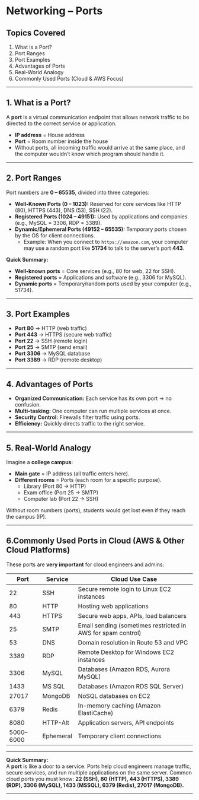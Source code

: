 # Networking – Ports

## Topics Covered
1. What is a Port?  
2. Port Ranges  
3. Port Examples  
4. Advantages of Ports  
5. Real-World Analogy  
6. Commonly Used Ports (Cloud & AWS Focus)  

---

## 1. What is a Port?
A **port** is a virtual communication endpoint that allows network traffic to be directed to the correct service or application.  
- **IP address** = House address  
- **Port** = Room number inside the house  
- Without ports, all incoming traffic would arrive at the same place, and the computer wouldn’t know which program should handle it.  

---

## 2. Port Ranges
Port numbers are **0 – 65535**, divided into three categories:

- **Well-Known Ports (0 – 1023):** Reserved for core services like HTTP (80), HTTPS (443), DNS (53), SSH (22).  
- **Registered Ports (1024 – 49151):** Used by applications and companies (e.g., MySQL = 3306, RDP = 3389).  
- **Dynamic/Ephemeral Ports (49152 – 65535):** Temporary ports chosen by the OS for client connections.  
  - Example: When you connect to `https://amazon.com`, your computer may use a random port like **51734** to talk to the server’s port **443**.
  
**Quick Summary:**  
- **Well-known ports** = Core services (e.g., 80 for web, 22 for SSH).  
- **Registered ports** = Applications and software (e.g., 3306 for MySQL).  
- **Dynamic ports** = Temporary/random ports used by your computer (e.g., 51734).  
---

## 3. Port Examples
- **Port 80** → HTTP (web traffic)  
- **Port 443** → HTTPS (secure web traffic)  
- **Port 22** → SSH (remote login)  
- **Port 25** → SMTP (send email)  
- **Port 3306** → MySQL database  
- **Port 3389** → RDP (remote desktop)  

---

## 4. Advantages of Ports
- **Organized Communication:** Each service has its own port → no confusion.  
- **Multi-tasking:** One computer can run multiple services at once.  
- **Security Control:** Firewalls filter traffic using ports.  
- **Efficiency:** Quickly directs traffic to the right service.  

---

## 5. Real-World Analogy
Imagine a **college campus**:  
- **Main gate** = IP address (all traffic enters here).  
- **Different rooms** = Ports (each room for a specific purpose).  
  - Library (Port 80 → HTTP)  
  - Exam office (Port 25 → SMTP)  
  - Computer lab (Port 22 → SSH)  

Without room numbers (ports), students would get lost even if they reach the campus (IP).  

---

## 6.Commonly Used Ports in Cloud (AWS & Other Cloud Platforms)
These ports are **very important** for cloud engineers and admins:

| **Port** | **Service** | **Cloud Use Case** |
|----------|-------------|---------------------|
| 22       | SSH         | Secure remote login to Linux EC2 instances |
| 80       | HTTP        | Hosting web applications |
| 443      | HTTPS       | Secure web apps, APIs, load balancers |
| 25       | SMTP        | Email sending (sometimes restricted in AWS for spam control) |
| 53       | DNS         | Domain resolution in Route 53 and VPC |
| 3389     | RDP         | Remote Desktop for Windows EC2 instances |
| 3306     | MySQL       | Databases (Amazon RDS, Aurora MySQL) |
| 1433     | MS SQL      | Databases (Amazon RDS SQL Server) |
| 27017    | MongoDB     | NoSQL databases on EC2 |
| 6379     | Redis       | In-memory caching (Amazon ElastiCache) |
| 8080     | HTTP-Alt    | Application servers, API endpoints |
| 5000–6000| Ephemeral   | Temporary client connections |

---

 **Quick Summary:**  
A **port** is like a door to a service. Ports help cloud engineers manage traffic, secure services, and run multiple applications on the same server. Common cloud ports you must know: **22 (SSH), 80 (HTTP), 443 (HTTPS), 3389 (RDP), 3306 (MySQL), 1433 (MSSQL), 6379 (Redis), 27017 (MongoDB).**  

---

